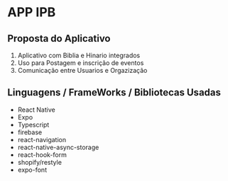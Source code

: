 # APP IPB

## Proposta do Aplicativo
  1. Aplicativo com Biblia e Hinario integrados
  2. Uso para Postagem e inscrição de eventos
  3. Comunicação entre Usuarios e Orgazização 

## Linguagens / FrameWorks / Bibliotecas Usadas
- React Native
- Expo
- Typescript
- firebase
- react-navigation
- react-native-async-storage
- react-hook-form
- shopify/restyle
- expo-font
